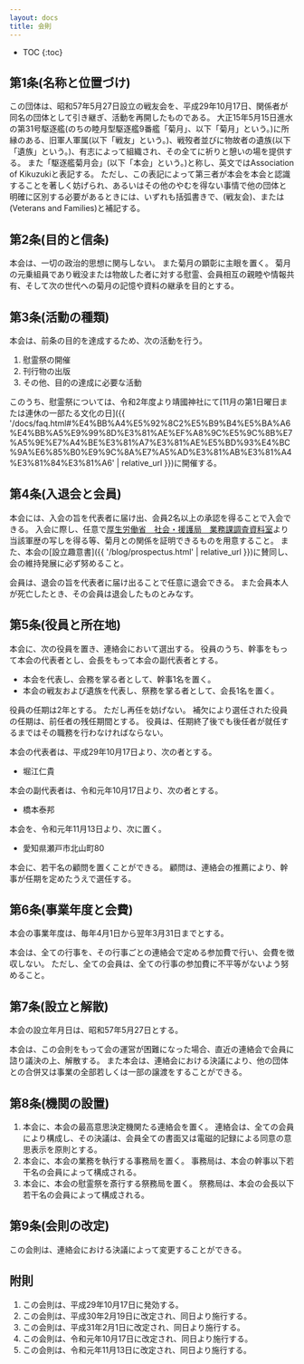 ```yaml
---
layout: docs
title: 会則
---
```


- TOC
{:toc}

## 第1条(名称と位置づけ)
この団体は、昭和57年5月27日設立の戦友会を、平成29年10月17日、関係者が同名の団体として引き継ぎ、活動を再開したものである。
大正15年5月15日進水の第31号駆逐艦(のちの睦月型駆逐艦9番艦「菊月」、以下「菊月」という。)に所縁のある、旧軍人軍属(以下「戦友」という。)、戦歿者並びに物故者の遺族(以下「遺族」という。)、有志によって組織され、その全てに祈りと憩いの場を提供する。
また「駆逐艦菊月会」(以下「本会」という。)と称し、英文ではAssociation of Kikuzukiと表記する。
ただし、この表記によって第三者が本会を本会と認識することを著しく妨げられ、あるいはその他のやむを得ない事情で他の団体と明確に区別する必要があるときには、いずれも括弧書きで、(戦友会)、または(Veterans and Families)と補記する。

## 第2条(目的と信条)
本会は、一切の政治的思想に関与しない。
また菊月の顕彰に主眼を置く。
菊月の元乗組員であり戦没または物故した者に対する慰霊、会員相互の親睦や情報共有、そして次の世代への菊月の記憶や資料の継承を目的とする。

## 第3条(活動の種類)
本会は、前条の目的を達成するため、次の活動を行う。
1. 慰霊祭の開催
1. 刊行物の出版
1. その他、目的の達成に必要な活動

このうち、慰霊祭については、令和2年度より靖國神社にて[11月の第1日曜日または連休の一部たる文化の日]({{ '/docs/faq.html#%E4%BB%A4%E5%92%8C2%E5%B9%B4%E5%BA%A6%E4%BB%A5%E9%99%8D%E3%81%AE%EF%A8%9C%E5%9C%8B%E7%A5%9E%E7%A4%BE%E3%81%A7%E3%81%AE%E5%BD%93%E4%BC%9A%E6%85%B0%E9%9C%8A%E7%A5%AD%E3%81%AB%E3%81%A4%E3%81%84%E3%81%A6' | relative_url }})に開催する。

## 第4条(入退会と会員)
本会には、入会の旨を代表者に届け出、会員2名以上の承認を得ることで入会できる。
入会に際し、任意で[厚生労働省　社会・援護局　業務課調査資料室](http://www.mhlw.go.jp/stf/seisakunitsuite/bunya/0000093051.html)より当該軍歴の写しを得る等、菊月との関係を証明できるものを用意すること。
また、本会の[設立趣意書]({{ '/blog/prospectus.html' | relative_url }})に賛同し、会の維持発展に必ず努めること。

会員は、退会の旨を代表者に届け出ることで任意に退会できる。
また会員本人が死亡したとき、その会員は退会したものとみなす。

## 第5条(役員と所在地)
本会に、次の役員を置き、連絡会において選出する。
役員のうち、幹事をもって本会の代表者とし、会長をもって本会の副代表者とする。
- 本会を代表し、会務を掌る者として、幹事1名を置く。
- 本会の戦友および遺族を代表し、祭務を掌る者として、会長1名を置く。

役員の任期は2年とする。
ただし再任を妨げない。
補欠により選任された役員の任期は、前任者の残任期間とする。
役員は、任期終了後でも後任者が就任するまではその職務を行わなければならない。

本会の代表者は、平成29年10月17日より、次の者とする。
- 堀江仁貴

本会の副代表者は、令和元年10月17日より、次の者とする。
- 橋本泰邦

本会を、令和元年11月13日より、次に置く。
- 愛知県瀬戸市北山町80

本会に、若干名の顧問を置くことができる。
顧問は、連絡会の推薦により、幹事が任期を定めたうえで選任する。

## 第6条(事業年度と会費)
本会の事業年度は、毎年4月1日から翌年3月31日までとする。

本会は、全ての行事を、その行事ごとの連絡会で定める参加費で行い、会費を徴収しない。
ただし、全ての会員は、全ての行事の参加費に不平等がないよう努めること。

## 第7条(設立と解散)
本会の設立年月日は、昭和57年5月27日とする。

本会は、この会則をもって会の運営が困難になった場合、直近の連絡会で会員に諮り議決の上、解散する。
また本会は、連絡会における決議により、他の団体との合併又は事業の全部若しくは一部の譲渡をすることができる。

## 第8条(機関の設置)
1. 本会に、本会の最高意思決定機関たる連絡会を置く。
連絡会は、全ての会員により構成し、その決議は、会員全ての書面又は電磁的記録による同意の意思表示を原則とする。
1. 本会に、本会の業務を執行する事務局を置く。
事務局は、本会の幹事以下若干名の会員によって構成される。
1. 本会に、本会の慰霊祭を斎行する祭務局を置く。
祭務局は、本会の会長以下若干名の会員によって構成される。

## 第9条(会則の改定)
この会則は、連絡会における決議によって変更することができる。

## 附則
1. この会則は、平成29年10月17日に発効する。
1. この会則は、平成30年2月19日に改定され、同日より施行する。
1. この会則は、平成31年2月1日に改定され、同日より施行する。
1. この会則は、令和元年10月17日に改定され、同日より施行する。
1. この会則は、令和元年11月13日に改定され、同日より施行する。
